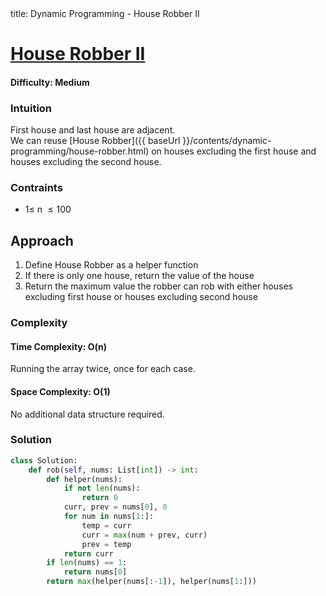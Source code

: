 <frontmatter>
  title: Dynamic Programming - House Robber II 
</frontmatter>

# [House Robber II](https://leetcode.com/problems/house-robber-ii/)
#### Difficulty: Medium

### Intuition
First house and last house are adjacent. <br>
We can reuse [House Robber]({{ baseUrl }}/contents/dynamic-programming/house-robber.html) on houses excluding the first house and houses excluding the second house.

### Contraints
- $1\leqslant$ n $\leqslant 100$ 
 
## Approach
1. Define House Robber as a helper function
2. If there is only one house, return the value of the house
3. Return the maximum value the robber can rob with either houses excluding first house or houses excluding second house

### Complexity
#### Time Complexity: O(n)
Running the array twice, once for each case.
#### Space Complexity: O(1)
No additional data structure required.
### Solution
<panel header="Don't cheat yourself" type="dark">

```python
class Solution:
    def rob(self, nums: List[int]) -> int:
        def helper(nums):
            if not len(nums):
                return 0
            curr, prev = nums[0], 0
            for num in nums[1:]:
                temp = curr
                curr = max(num + prev, curr)
                prev = temp
            return curr
        if len(nums) == 1:
            return nums[0]
        return max(helper(nums[:-1]), helper(nums[1:]))
```
</panel>

